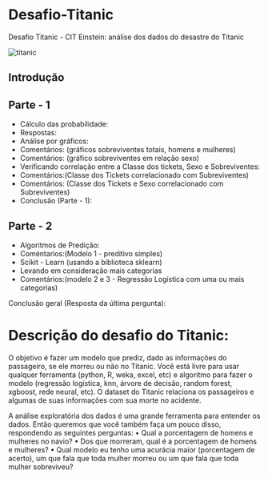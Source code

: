 # Desafio-Titanic
Desafio Titanic - CIT Einstein: análise dos dados do desastre do Titanic

![titanic](https://user-images.githubusercontent.com/11545292/53095258-2002c980-34fb-11e9-9870-8c188bbcf020.jpg)

## Introdução

## Parte - 1
- Cálculo das probabilidade:
- Respostas:
- Análise por gráficos:
- Comentários: (gráficos sobreviventes totais, homens e mulheres)
- Comentários: (gráfico sobreviventes em relação sexo)
- Verificando correlação entre a Classe dos tickets, Sexo e Sobreviventes:
- Comentários:(Classe dos Tickets correlacionado com Subreviventes)
- Comentários: (Classe dos Tickets e Sexo correlacionado com Subreviventes)
- Conclusão (Parte - 1):

## Parte - 2
- Algoritmos de Predição:
- Coméntarios:(Modelo 1 - preditivo simples)
- Scikit - Learn (usando a biblioteca sklearn)
- Levando em consideração mais categorias
- Comentários:(modelo 2 e 3 - Regressão Logística com uma ou mais categorias)

Conclusão geral (Resposta da última pergunta):

# Descrição do desafio do Titanic:

  O objetivo é fazer um modelo que prediz, dado as informações do passageiro, se ele morreu ou não no Titanic. Você está livre para usar qualquer ferramenta (python, R, weka, excel, etc) e algoritmo para fazer o modelo (regressão logística, knn, árvore de decisão, random forest, xgboost, rede neural, etc). O dataset do Titanic relaciona os passageiros e algumas de suas informações com sua morte no acidente.

  A análise exploratória dos dados é uma grande ferramenta para entender os dados. Então queremos que você também faça um pouco disso, respondendo as seguintes perguntas:
•	Qual a porcentagem de homens e mulheres no navio?
•	Dos que morreram, qual é a porcentagem de homens e mulheres?
•	Qual modelo eu tenho uma acurácia maior (porcentagem de acerto), um que fala que toda mulher morreu ou um que fala que toda mulher sobreviveu?
